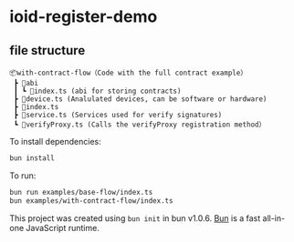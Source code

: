 # ioid-register-demo

## file structure
```
📦with-contract-flow（Code with the full contract example）
 ┣ 📂abi
 ┃ ┗ 📜index.ts (abi for storing contracts)
 ┣ 📜device.ts (Analulated devices, can be software or hardware)
 ┣ 📜index.ts 
 ┣ 📜service.ts (Services used for verify signatures)
 ┗ 📜verifyProxy.ts (Calls the verifyProxy registration method）
 ```


To install dependencies:
```bash
bun install
```

To run:

```bash
bun run examples/base-flow/index.ts
bun examples/with-contract-flow/index.ts
```

This project was created using `bun init` in bun v1.0.6. [Bun](https://bun.sh) is a fast all-in-one JavaScript runtime.
